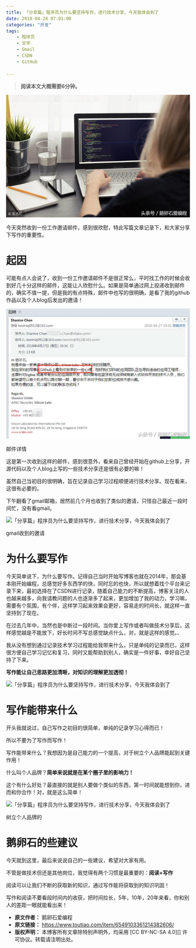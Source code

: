 ```yaml
---
title: 「分享篇」程序员为什么要坚持写作，进行技术分享，今天我体会到了
date: 2018-04-28 07:01:00
categories: "开发"
tags:
	- 程序员
	- 文学
	- Gmail
	- CSDN
	- GitHub

---
```


> **阅读本文大概需要6分钟。**

![「分享篇」程序员为什么要坚持写作，进行技术分享，今天我体会到了][ZYYA-RBEJ-UBIA.jpg]

今天突然收到一份工作邀请邮件，感到很欣慰，特此写篇文章记录下，和大家分享下写作的重要性。

# 起因 #

可能有点人会说了，收到一份工作邀请邮件不是很正常么，平时找工作的时候会收到好几十分这样的邮件，这能让人欣慰什么。如果是简单通过网上投递收到邮件的，确实不值一提，但是我的有点特殊，邮件中也写的很明确，是看了我的github作品以及个人blog后发出的邀请！

![「分享篇」程序员为什么要坚持写作，进行技术分享，今天我体会到了][JAQM-ZVRZ-RJJV.jpg]

邮件详情

这是第一次收到这样的邮件，感到很意外，看来自己曾经开始在github上分享，开源代码以及个人blog上写的一些技术分享还是很有必要的嘛！

虽然自己当初目的很明确，旨在记录自己学习过程顺便进行技术分享。现在看来，这很有必要的。

下午翻看了gmail邮箱，居然前几个月也收到了类似的邀请，只怪自己最近一段时间忙，没有看gmail。

![「分享篇」程序员为什么要坚持写作，进行技术分享，今天我体会到了][15248308161604ff71c0fab]

gmail收到的邀请

# 为什么要写作  #

今天简单说下，为什么要写作。记得自己当时开始写博客也就在2014年，那会基本刚开始编程，总感觉好多东西学的快，同时忘的也快，所以就想着找个平台来记录下来，最初选择在了CSDN进行记录，随着自己能力的不断提高，博客关注的人也越来越多，向我请教问题的人也逐渐多了起来，更加增加了我的动力，学习嘛，需要有个氛围，有个伴，这样学习起来效果会更好，容易走的时间长，就这样一直坚持到了现在。

在过去几年中，当然也是中断过一段时间。当你爱上写作或者叫做技术分享后，这样感觉越是不能放下，好长时间不写总感觉缺点什么，对，就是这样的感觉。、

我从没有想到通过记录技术学习过程能给我带来什么，只是单纯的记录而已，这样很方便自己学习记忆和复习，同时又能帮助到别人，确实是一件好事，幸好自己坚持了下来。

**写作能让自己思路更加清晰，对知识的理解更加透彻！**

![「分享篇」程序员为什么要坚持写作，进行技术分享，今天我体会到了][1524831660532c0cbe6d266]

# 写作能带来什么 #

开头我就说过，自己写作之初目的很简单，单纯的记录学习心得而已！

所以不要为了写作而写作！

写作能带来什么？我想因为是自己能力的一个提高，对于树立个人品牌能起到关键作用！

什么叫个人品牌？**简单来说就是在某个圈子里的影响力！**

这个有什么好处？最直接的就是别人要做个类似的东西，第一时间就能想到你，进而和你合作！对，就是这么简单！

![「分享篇」程序员为什么要坚持写作，进行技术分享，今天我体会到了][1524831590260d06924578c]

树立个人品牌的

# 鹅卵石的些建议 #

今天就到这里，最后来说说自己的一些建议，希望对大家有用。

不管是做技术但还是其他岗位，我觉得有两个习惯是最重要的：**阅读+写作**

阅读可以让我们不断的获取新的知识，通过写作能将获取到的知识巩固！

写作和阅读不要看段时间内的收获，把时间拉长，5年，10年，20年来看，你和别人的差距一眼就能看出来！


[ZYYA-RBEJ-UBIA.jpg]: static/resources/crawler/ZYYA-RBEJ-UBIA.jpg
[JAQM-ZVRZ-RJJV.jpg]: static/resources/crawler/JAQM-ZVRZ-RJJV.jpg
[15248308161604ff71c0fab]: http://p3.pstatp.com/large/pgc-image/15248308161604ff71c0fab
[1524831660532c0cbe6d266]: http://p3.pstatp.com/large/pgc-image/1524831660532c0cbe6d266
[1524831590260d06924578c]: http://p3.pstatp.com/large/pgc-image/1524831590260d06924578c
 *  **原文作者：** 鹅卵石爱编程
 *  **原文链接：** https://www.toutiao.com/item/6549103361214382606/
 *  **版权声明：** 本博客所有文章除特别声明外，均采用 [CC BY-NC-SA 4.0][] 许可协议。转载请注明出处。
